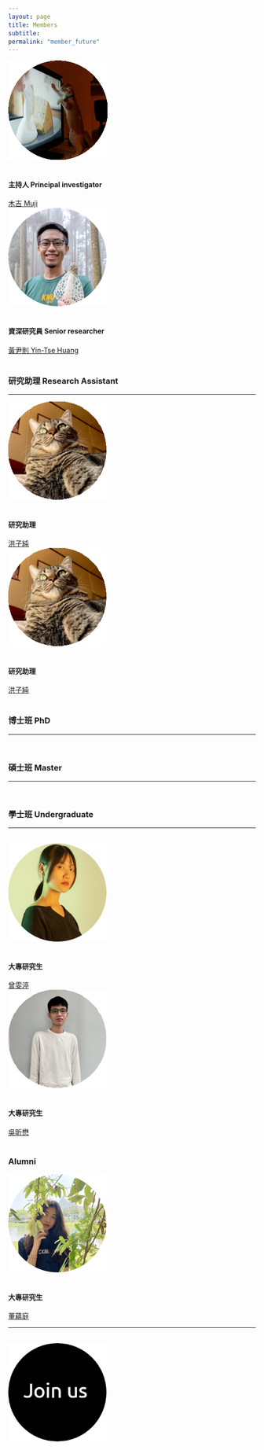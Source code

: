 ```yaml
---
layout: page
title: Members
subtitle:
permalink: "member_future"
--- 
```

<div class="container-fluid">
<div class="row">
  <div class="col no-gutters col-sm col-md">
     <div class="hovereffect">
     <a class="info" href="muji"><img class="img-responsive" src="/assets/img/people/Muji_TV_crop_circle.gif" alt=""></a>
     </div><br>
     <h4>主持人 Principal investigator</h4>
     <a href="muji">木吉 Muji</a><br>
  </div>
  <div class="col no-gutters col-sm col-md">
    <div class="hovereffect">
     <a class="info" href="ythuang"><img class="img-responsive" src="/assets/img/people/Me2021_circle_200.png" alt=""></a>
     </div><br>
     <h4>資深研究員 Senior researcher</h4>
     <a href="ythuang">黃尹則 Yin-Tse Huang</a><br>
  </div>
</div>
<br>
<h3>研究助理 Research Assistant</h3>
<hr/>
<div class="row">
  <div class="col no-gutters col-sm col-md">
    <div class="hovereffect">
      <a class="info" href="洪子純"><img class="img-responsive" src="/assets/img/people/洪子純_200.PNG" alt=""></a>
    </div><br>
    <h4>研究助理</h4>
    <a href="洪子純">洪子純</a><br>
  </div>
  <div class="col no-gutters col-sm col-md">
    <div class="hovereffect">
      <a class="info" href="洪子純"><img class="img-responsive" src="/assets/img/people/洪子純_200.PNG" alt=""></a>
    </div><br>
    <h4>研究助理</h4>
    <a href="洪子純">洪子純</a><br>
  </div>
</div>
<br> 
<h3>博士班 PhD</h3>
<hr/>
<br> 
<h3>碩士班 Master</h3>
<hr/>
<br>
<h3>學士班 Undergraduate</h3>
<hr/>
<br>
<div class="row">
  <div class="col no-gutters col-sm col-md">
     <div class="hovereffect">
     <a class="info" href="曾雯渟"><img class="img-responsive" src="/assets/img/people/曾雯渟_circle.png" alt=""></a>
     </div><br>
     <h4>大專研究生</h4>
     <a href="曾雯渟">曾雯渟</a><br>
  </div>
  <div class="col no-gutters col-sm col-md">
    <div class="hovereffect">
     <a class="info" href="吳昕懋"><img class="img-responsive" src="/assets/img/people/吳昕懋_200.PNG" alt=""></a>
     </div><br>
     <h4>大專研究生</h4>
     <a href="吳昕懋">吳昕懋</a><br>
  </div>
</div>
<br>
<h3>Alumni</h3>
<div class="row">
    <div class="col no-gutters col-sm col-md">
    <div class="hovereffect">
     <a class="info" href="董蘊庭"><img class="img-responsive" src="/assets/img/people/董蘊庭_circle.png" alt=""></a>
     </div><br>
     <h4>大專研究生</h4>
     <a href="董蘊庭">董蘊庭</a><br>
  </div>
</div>
<hr/>
<br>
  <div class="col no-gutters col-sm col-md">
    <div class="hovereffect">
    <a class="info" href="join_us"><img class="img-responsive" src="/assets/img/people/joinus_circle_200.png" alt=""></a>
    </div><br>
    <h4> </h4>
    <a href="join_us"> </a><br>
  </div>
    <div class="col no-gutters col-sm col-md">        
  </div>
</div>
